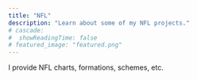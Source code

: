 ```yaml
---
title: "NFL"
description: "Learn about some of my NFL projects."
# cascade:
#  showReadingTime: false  
# featured_image: "featured.png"  
---
```

I provide NFL charts, formations, schemes, etc.
